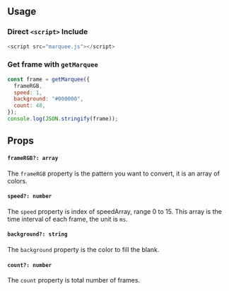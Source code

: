 ## Usage

### Direct `<script>` Include

```javascript
<script src="marquee.js"></script>
```

### Get frame with `getMarquee`

```javascript
const frame = getMarquee({
  frameRGB,
  speed: 1,
  background: "#000000",
  count: 48,
});
console.log(JSON.stringify(frame));
```

## Props

#### `frameRGB?: array`

The `frameRGB` property is the pattern you want to convert, it is an array of colors.

#### `speed?: number`

The `speed` property is index of speedArray, range 0 to 15. This array is the time interval of each frame, the unit is `ms`.

#### `background?: string`

The `background` property is the color to fill the blank.

#### `count?: number`

The `count` property is total number of frames.
